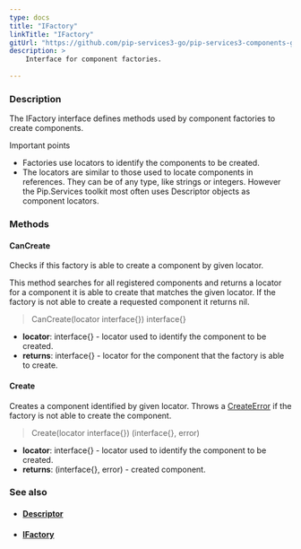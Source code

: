 ```yaml
---
type: docs
title: "IFactory"
linkTitle: "IFactory"
gitUrl: "https://github.com/pip-services3-go/pip-services3-components-go"
description: >
    Interface for component factories.
    
---
```


### Description

The IFactory interface defines methods used by component factories to create components.

Important points

- Factories use locators to identify the components to be created.
- The locators are similar to those used to locate components in references. They can be of any type, like strings or integers. However the Pip.Services toolkit most often uses Descriptor objects as component locators.

### Methods

#### CanCreate
Checks if this factory is able to create a component by given locator.

This method searches for all registered components and returns
a locator for a component it is able to create that matches the given locator.
If the factory is not able to create a requested component it returns nil.

> CanCreate(locator interface{}) interface{}

- **locator**: interface{} - locator used to identify the component to be created.
- **returns**: interface{} - locator for the component that the factory is able to create.


#### Create
Creates a component identified by given locator.
Throws a [CreateError](../create_error) if the factory is not able to create the component.

> Create(locator interface{}) (interface{}, error)

- **locator**: interface{} - locator used to identify the component to be created.
- **returns**: (interface{}, error) - created component.



### See also
- #### [Descriptor](../../../commons/refer/descriptor)
- #### [IFactory](../ifactory)
